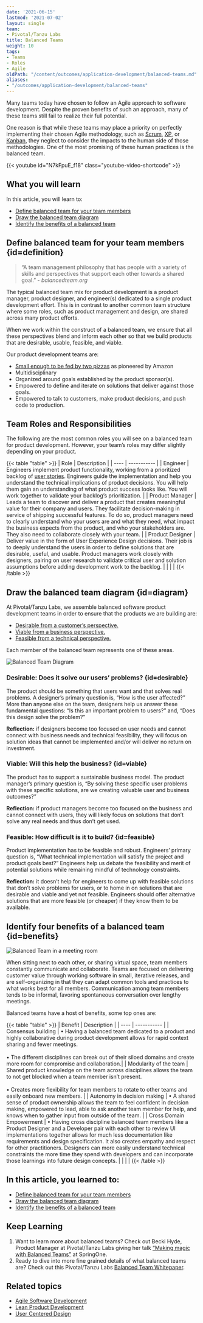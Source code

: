 ```yaml
---
date: '2021-06-15'
lastmod: '2021-07-02'
layout: single
team:
- Pivotal/Tanzu Labs
title: Balanced Teams
weight: 10
tags:
- Teams
- Roles
- Agile
oldPath: "/content/outcomes/application-development/balanced-teams.md"
aliases:
- "/outcomes/application-development/balanced-teams"
---
```


Many teams today have chosen to follow an Agile approach to software development. Despite the proven benefits of such an approach, many of these teams still fail to realize their full potential.

One reason is that while these teams may place a priority on perfectly implementing their chosen Agile methodology, such as [Scrum](https://en.wikipedia.org/wiki/Scrum_(software_development)), [XP](https://en.wikipedia.org/wiki/Extreme_programming), or [Kanban](https://en.wikipedia.org/wiki/Kanban_(development)), they neglect to consider the impacts to the human side of those methodologies. One of the most promising of these human practices is the balanced team.

{{< youtube id="N7kFpuE_f18" class="youtube-video-shortcode" >}}

## What you will learn
In this article, you will learn to:

- [Define balanced team for your team members](#definition)
- [Draw the balanced team diagram](#diagram)
- [Identify the benefits of a balanced team](#benefits)

## Define balanced team for your team members {id=definition}
> “A team management philosophy that has people with a variety of skills and perspectives that support each other towards a shared goal.” - *balancedteam.org*

The typical balanced team mix for product development is a product manager, product designer, and engineer(s) dedicated to a single product development effort. This is in contrast to another common team structure where some roles, such as product management and design, are shared across many product efforts.

When we work within the construct of a balanced team, we ensure that all these perspectives blend and inform each other so that we build products that are desirable, usable, feasible, and viable.

Our product development teams are:
- [Small enough to be fed by two pizzas](http://blog.idonethis.com/two-pizza-team/) as pioneered by Amazon
- Multidisciplinary
- Organized around goals established by the product sponsor(s).
- Empowered to define and iterate on solutions that deliver against those goals.
- Empowered to talk to customers, make product decisions, and push code to production.

## Team Roles and Responsibilities
The following are the most common roles you will see on a balanced team for product development. However, your team’s roles may differ slightly depending on your product.

{{< table "table" >}}
| Role | Description |
| ---- | ----------- |
| Engineer | Engineers implement product functionality, working from a prioritized backlog of [user stories](https://en.wikipedia.org/wiki/User_story). Engineers guide the implementation and help you understand the technical implications of product decisions. You will help them gain an understanding of what product success looks like. You will work together to validate your backlog’s prioritization. |
| Product Manager | Leads a team to discover and deliver a product that creates meaningful value for their company and users. They facilitate decision-making in service of shipping successful features. To do so, product managers need to clearly understand who your users are and what they need, what impact the business expects from the product, and who your stakeholders are. They also need to collaborate closely with your team. |
| Product Designer | Deliver value in the form of User Experience Design decisions. Their job is to deeply understand the users in order to define solutions that are desirable, useful, and usable. Product managers work closely with designers, pairing on user research to validate critical user and solution assumptions before adding development work to the backlog. |
|  |  |
{{< /table >}}

## Draw the balanced team diagram {id=diagram}
At Pivotal/Tanzu Labs, we assemble balanced software product development teams in order to ensure that the products we are building are:

- [Desirable from a customer’s perspective.](#desirable)
- [Viable from a business perspective.](#viable)
- [Feasible from a technical perspective.](#feasible)

Each member of the balanced team represents one of these areas.

![Balanced Team Diagram](/images/outcomes/application-development/balanced-teams.jpeg)

### Desirable: Does it solve our users’ problems? {id=desirable}

The product should be something that users want and that solves real problems. A designer’s primary question is, “How is the user affected?” More than anyone else on the team, designers help us answer these fundamental questions: “Is this an important problem to users?” and, “Does this design solve the problem?”

**Reflection:** if designers become too focused on user needs and cannot connect with business needs and technical feasibility, they will focus on solution ideas that cannot be implemented and/or will deliver no return on investment.

### Viable: Will this help the business? {id=viable}
The product has to support a sustainable business model. The product manager’s primary question is, “By solving these specific user problems with these specific solutions, are we creating valuable user and business outcomes?”

**Reflection:** if product managers become too focused on the business and cannot connect with users, they will likely focus on solutions that don’t solve any real needs and thus don’t get used.

### Feasible: How difficult is it to build? {id=feasible}
Product implementation has to be feasible and robust. Engineers’ primary question is, “What technical implementation will satisfy the project and product goals best?” Engineers help us debate the feasibility and merit of potential solutions while remaining mindful of technology constraints.

**Reflection:** it doesn’t help for engineers to come up with feasible solutions that don’t solve problems for users, or to home in on solutions that are desirable and viable and yet not feasible. Engineers should offer alternative solutions that are more feasible (or cheaper) if they know them to be available.

## Identify four benefits of a balanced team {id=benefits}
![Balanced Team in a meeting room](/images/outcomes/application-development/balanced-team.jpg)

When sitting next to each other, or sharing virtual space, team members constantly communicate and collaborate. Teams are focused on delivering customer value through working software in small, iterative releases, and are self-organizing in that they can adapt common tools and practices to what works best for all members. Communication among team members tends to be informal, favoring spontaneous conversation over lengthy meetings.

Balanced teams have a host of benefits, some top ones are:

{{< table "table" >}}
| Benefit | Description |
| ---- | ----------- |
| Consensus building | • Having a balanced team dedicated to a product and highly collaborative during product development allows for rapid context sharing and fewer meetings.<br><br>• The different disciplines can break out of their siloed domains and create more room for compromise and collaboration.|
| Modularity of the team | Shared product knowledge on the team across disciplines allows the team to not get blocked when a team member isn’t present.<br><br> • Creates more flexibility for team members to rotate to other teams and easily onboard new members. |
| Autonomy in decision making | • A shared sense of product ownership allows the team to feel confident in decision making, empowered to lead, able to ask another team member for help, and knows when to gather input from outside of the team. |
| Cross Domain Empowerment | • Having cross discipline balanced team members like a Product Designer and a Developer pair with each other to review UI implementations together allows for much less documentation like requirements and design specification. It also creates empathy and respect for other practitioners. Designers can more easily understand technical constraints the more time they spend with developers and can incorporate those learnings into future design concepts. |
|  |  |
{{< /table >}}

## In this article, you learned to:
- [Define balanced team for your team members](#definition)
- [Draw the balanced team diagram](#diagram)
- [Identify the benefits of a balanced team](#benefits)

## Keep Learning
1. Want to learn more about balanced teams? Check out Becki Hyde, Product Manager at Pivotal/Tanzu Labs giving her talk [“Making magic with Balanced Teams”](https://tanzu.vmware.com/content/videos/becki-hyde-making-magic-with-balanced-teams) at SpringOne.
1. Ready to dive into more fine grained details of what balanced teams are? Check out this Pivotal/Tanzu Labs [Balanced Team Whitepaper](https://tanzu.vmware.com/content/white-papers/how-to-build-better-software-with-balanced-teams).

## Related topics
- [Agile Software Development](https://tanzu.vmware.com/agile)
- [Lean Product Development](https://tanzu.vmware.com/content/videos/lean-product-development-by-michael-fisher)
- [User Centered Design](https://tanzu.vmware.com/campaigns/design)
